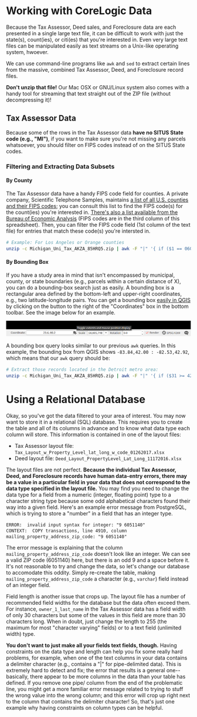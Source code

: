 # Working with CoreLogic Data

Because the Tax Assessor, Deed sales, and Foreclosure data are each presented in a single large text file, it can be difficult to work with just the state(s), count(ies), or citi(es) that you're interested in.
Even very large text files can be manipulated easily as text streams on a Unix-like operating system, hwoever.

We can use command-line programs like `awk` and `sed` to extract certain lines from the massive, combined Tax Assessor, Deed, and Foreclosure record files.

**Don't unzip that file!**
Our Mac OSX or GNU/Linux system also comes with a handy tool for streaming that text straight out of the ZIP file (without decompressing it)!

## Tax Assessor Data

Because some of the rows in the Tax Assessor data **have no SITUS State code (e.g., "MI")**, if you want to make sure you're not missing any parcels whatsoever, you should filter on FIPS codes instead of on the SITUS State codes.

### Filtering and Extracting Data Subsets

#### By County

The Tax Assessor data have a handy FIPS code field for counties.
A private company, Scientific Telephone Samples, maintains [a list of all U.S. counties and their FIPS codes](http://www.stssamples.com/county-fips.asp); you can consult this list to find the FIPS code(s) for the count(ies) you're interested in.
[There's also a list available from the Bureau of Economic Analysis](https://www.bea.gov/regional/docs/msalist.cfm) (FIPS codes are in the third column of this spreadsheet).
Then, you can filter the FIPS code field (1st column of the text file) for entries that match these code(s) you're intersted in.

```sh
# Example: For Los Angeles or Orange counties
unzip -c Michigan_Uni_Tax_AKZA_85HRQ5.zip | awk -F "|" '{ if ($1 == 06037 || $1 == 06059) print }' Michigan_Uni_Tax_AKZA_85HRQ5.txt > filtered_sample.txt
```

#### By Bounding Box

If you have a study area in mind that isn't encompassed by municipal, county, or state boundaries (e.g., parcels within a certain distance of X), you can do a bounding-box search just as easily.
A bounding box is a rectangular area defined by the bottom-left and upper-right coordinates, e.g., two latitude-longitude pairs.
You can get a bounding box [easily in QGIS](http://www.qgis.org/en/site/) by clicking on the button to the right of the "Coordinates" box in the bottom toolbar.
See the image below for an example.

![](image_QGIS_extent.png)

A bounding box query looks similar to our previous `awk` queries.
In this example, the bounding box from QGIS shows `-83.84,42.00 : -82.53,42.92`, which means that our `awk` query should be:

```sh
# Extract those records located in the Detroit metro area:
unzip -c Michigan_Uni_Tax_AKZA_85HRQ5.zip | awk -F "|" '{ if ($31 >= 42 && $31 <= 42.92 && $32 >= -83.84 && $32 <= -82.53) print }' Michigan_Uni_Tax_AKZA_85HRQ5.txt > filtered_sample.txt
```

# Using a Relational Database

Okay, so you've got the data filtered to your area of interest.
You may now want to store it in a relational (SQL) database.
This requires you to create the table and all of its columns in advance and to know what data type each column will store.
This information is contained in one of the layout files:

- Tax Assessor layout file: `Tax_Layout_w_Property_Level_lat_long_w_code_01262017.xlsx`
- Deed layout file: `Deed_Layout_PropertyLevel_Lat_Long_11172016.xlsx`

The layout files are not perfect.
**Because the individual Tax Assessor, Deed, and Foreclosure records have human data-entry errors, there may be a value in a particular field in your data that does not correspond to the data type specified in the layout file.**
You may find you need to change the data type for a field from a numeric (integer, floating point) type to a character string type because some odd alphabetical characters found their way into a given field.
Here's an example error message from PostgreSQL, which is trying to store a "number" in a field that has an integer type.

```
ERROR:  invalid input syntax for integer: "9 6051140"
CONTEXT:  COPY transactions, line 4910, column mailing_property_address_zip_code: "9 6051140"
```

The error message is explaining that the column `mailing_property_address_zip_code` doesn't look like an integer.
We can see a valid ZIP code (6051140) here, but there is an odd 9 and a space before it.
It's not reasonable to try and change the data, so let's change our database to accomodate this oddity.
Simply re-create the table, making `mailing_property_address_zip_code` a character (e.g., `varchar`) field instead of an integer field.

Field length is another issue that crops up.
The layout file has a number of recommended field widths for the database but the data often exceed them.
For instance, `owner_1_last_name` in the Tax Assessor data has a field width of only 30 characters but some of the values in this field are more than 30 characters long.
When in doubt, just change the length to 255 (the maximum for most "character varying" fields) or to a text field (unlimited width) type.

**You don't want to just make all your fields text fields, though.**
Having constraints on the data type and length can help you fix some really hard problems, for example, when one of the text columns in your data contains a delimiter character (e.g., contains a "|" for pipe-delimited data).
This is extremely hard to detect and fix; the error that results is a general one--basically, there appear to be more columns in the data than your table has defined.
If you remove one pipe/ column from the end of the problematic line, you might get a more familiar error message related to trying to stuff the wrong value into the wrong column; and this error will crop up right next to the column that contains the delimiter character!
So, that's just one example why having constraints on column types can be helpful.
